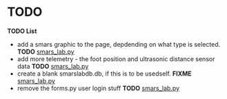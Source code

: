 # TODO

__TODO List__
- add a smars graphic to the page, depdending on what type is selected. __TODO__ [smars_lab.py](smars_lab.py)
- add more telemetry - the foot position and ultrasonic distance sensor data __TODO__ [smars_lab.py](smars_lab.py)
- create a blank smarslabdb.db, if this is to be usedself. __FIXME__ [smars_lab.py](smars_lab.py)
- remove the forms.py user login stuff __TODO__ [smars_lab.py](smars_lab.py)

